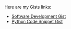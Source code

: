 Here are my Gists links:

- [Software Development Gist](https://gist.github.com/GuptaPratik02/e4b4fd21b74a22134c70317d096ea252)
- [Python Code Snippet Gist](https://gist.github.com/GuptaPratik02/abadb3ac79d2e33db62e607818a6a491)

